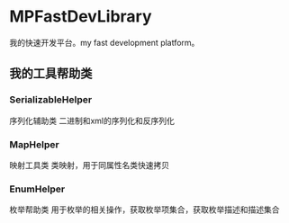 # MPFastDevLibrary
我的快速开发平台。my fast development platform。

## 我的工具帮助类

### SerializableHelper
序列化辅助类
二进制和xml的序列化和反序列化

### MapHelper
映射工具类
类映射，用于同属性名类快速拷贝

### EnumHelper
枚举帮助类
用于枚举的相关操作，获取枚举项集合，获取枚举描述和描述集合

